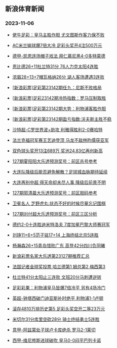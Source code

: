 ## 新浪体育新闻 
### 2023-11-06

+ [佬牛足彩：皇马主胜作胆  尤文图斯作客力保不败](https://sports.sina.com.cn/l/2023-11-05/doc-imztppas4991211.shtml)

+ [AC米兰输球爆7倍大冷 足彩头奖开4注500万元](https://sports.sina.com.cn/l/2023-11-05/doc-imztphuu5102383.shtml)

+ [德甲-凯恩连场帽子戏法 拜仁慕尼黑4-0多特蒙德](https://sports.sina.com.cn/global/germany/2023-11-05/doc-imztphuu5107672.shtml)

+ [恩比德26+11杜兰特31分 76人力克太阳4连胜](https://sports.sina.com.cn/basketball/nba/2023-11-05/doc-imztppau1756436.shtml)

+ [浓眉28+13+7帽瓦格纳26分 湖人客场遭遇3连败](https://sports.sina.com.cn/basketball/nba/2023-11-05/doc-imztppau1773403.shtml)

+ [[新浪彩票]足彩第23142期任九：尼斯不败格局](https://sports.sina.com.cn/l/2023-11-05/doc-imztphuu5103417.shtml)

+ [[新浪彩票]足彩23142期冷热指数：罗马压制取胜](https://sports.sina.com.cn/l/2023-11-05/doc-imztphuw1881059.shtml)

+ [[新浪彩票]足彩第23142期大势：利物浦客胜作胆](https://sports.sina.com.cn/l/2023-11-05/doc-imztphuu5104245.shtml)

+ [[新浪彩票]足彩第23142期盈亏指数:沃夫斯主胜不稳](https://sports.sina.com.cn/l/2023-11-05/doc-imztphuu5103778.shtml)

+ [沙特超-C罗世界波+助攻 利雅得胜利2-0赛哈特](https://sports.sina.com.cn/global/others/2023-11-05/doc-imztppau9456195.shtml)

+ [法兰克福冠军赛王艺迪登顶 马龙不敌林昀儒获亚军](https://sports.sina.com.cn/others/pingpang/2023-11-05/doc-imztquwh4164305.shtml)

+ [双色球头奖开13注689万 奖池24.83亿再创新高](https://sports.sina.com.cn/l/2023-11-05/doc-imztqqqp1584458.shtml)

+ [127期夏阳阳大乐透预测奖号：前区杀号参考](https://sports.sina.com.cn/l/2023-11-05/doc-imztpxsq9268203.shtml)

+ [大连队降级后能否避免解散？足球城血脉期待延续](https://sports.sina.com.cn/china/2023-11-05/doc-imztqqqq8349307.shtml)

+ [大连再别中超 得天命却未尽人事 降级后前景不明](https://sports.sina.com.cn/china/2023-11-05/doc-imztqqqq8358997.shtml)

+ [127期郭清晨大乐透预测奖号：前区胆码参考](https://sports.sina.com.cn/l/2023-11-05/doc-imztpxsq1567605.shtml)

+ [卫冕名人 芝野虎丸:状态不好的时候尽量忘记围棋](https://sports.sina.com.cn/go/2023-11-05/doc-imztppas4998731.shtml)

+ [127期刘付超大乐透预测奖号：前区三区分析](https://sports.sina.com.cn/l/2023-11-05/doc-imztpxss4590976.shtml)

+ [德约2-0十连胜迪米特洛夫 7度加冕巴黎大师赛冠军](https://sports.sina.com.cn/tennis/atp/2023-11-05/doc-imztquwm1476287.shtml)

+ [刘铮11+6+5范子铭17+14 上海终结北京5连胜](https://sports.sina.com.cn/basketball/cba/2023-11-05/doc-imztquwh4149303.shtml)

+ [杨瀚森26+15青岛惜败广东 高登42分四川负同曦](https://sports.sina.com.cn/basketball/cba/2023-11-05/doc-imztqqqq8364619.shtml)

+ [新浪彩票名家大乐透第23127期推荐汇总](https://sports.sina.com.cn/l/2023-11-05/doc-imztqcyn9143400.shtml)

+ [法国记者金球奖投票 哈兰德第1 姆总第2 梅西第3](https://sports.sina.com.cn/global/others/2023-11-05/doc-imztpxsq1559507.shtml)

+ [杜兰特41分太阳止三连败 文班20分马刺遭逆转](https://sports.sina.com.cn/basketball/nba/2023-11-06/doc-imztrrzz1016583.shtml)

+ [足彩彩果：利物浦皇马皆爆7倍冷平 另有4场冷门](https://sports.sina.com.cn/l/2023-11-06/doc-imztrrzz1017826.shtml)

+ [英超-钟塔西破门迪亚斯补时绝平 利物浦1-1卢顿](https://sports.sina.com.cn/g/pl/2023-11-06/doc-imztrrzz1011282.shtml)

+ [滚存4810万排历史第5 足彩头奖空开二等23万元](https://sports.sina.com.cn/l/2023-11-06/doc-imztrrzz1017826.shtml)

+ [米切尔31分库里空砍28分 骑士终结勇士5连胜](https://sports.sina.com.cn/basketball/nba/2023-11-06/doc-imztrwix0917927.shtml)

+ [意甲-阿兹蒙处子球卢卡库绝杀 罗马2-1莱切](https://sports.sina.com.cn/g/seriea/2023-11-06/doc-imztrrzz1022022.shtml)

+ [西甲-维尼修斯进球破吹 皇马0-0闷平巴列卡诺](https://sports.sina.com.cn/g/laliga/2023-11-06/doc-imztrrzz1023261.shtml)

